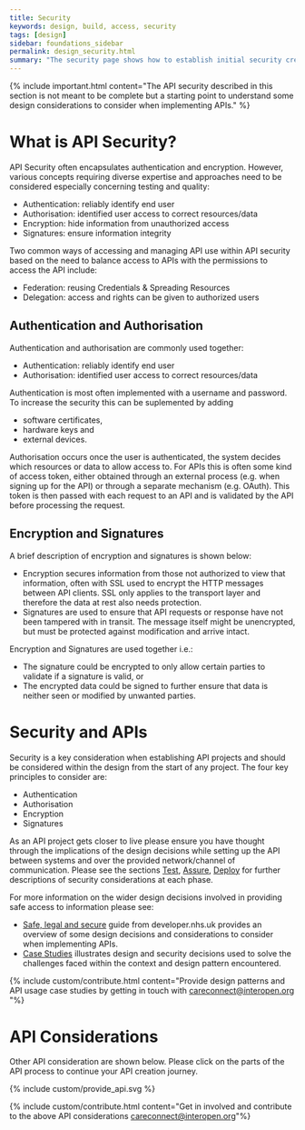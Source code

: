 ```yaml
---
title: Security
keywords: design, build, access, security
tags: [design]
sidebar: foundations_sidebar
permalink: design_security.html
summary: "The security page shows how to establish initial security credentials (where necessary) with the API provided"
---
```


{% include important.html content="The API security described in this section is not meant to be complete but a starting point to understand some design considerations to consider when implementing APIs." %}

# What is API Security? #
API Security often encapsulates authentication and encryption. However, various concepts requiring diverse expertise and approaches need to be considered especially concerning testing and quality:

- Authentication: reliably identify end user
- Authorisation: identified user access to correct resources/data 
- Encryption: hide information from unauthorized access
- Signatures: ensure information integrity

Two common ways of accessing and managing API use within API security based on the need to balance access to APIs with the permissions to access the API include:

- Federation: reusing Credentials & Spreading Resources
- Delegation: access and rights can be given to authorized users


## Authentication and Authorisation ###

Authentication and authorisation are commonly used together:

- Authentication: reliably identify end user
- Authorisation: identified user access to correct resources/data 

Authentication is most often implemented with a username and password. To increase the security this can be suplemented by adding 

- software certificates, 
- hardware keys and 
- external devices. 

Authorisation occurs once the user is authenticated, the system decides which resources or data to allow access to. For APIs this is often some kind of access token, either obtained through an external process (e.g. when signing up for the API) or through a separate mechanism (e.g. OAuth). This token is then passed with each request to an API and is validated by the API before processing the request. 


## Encryption and Signatures ##

A brief description of encryption and signatures is shown below:

- Encryption secures information from those not authorized to view that information, often with SSL used to encrypt the HTTP messages between API clients. SSL only applies to the transport layer and therefore the data at rest also needs protection. 
- Signatures are used to ensure that API requests or response have not been tampered with in transit. The message itself might be unencrypted, but must be protected against modification and arrive intact.

Encryption and Signatures are used together i.e.:

- The signature could be encrypted to only allow certain parties to validate if a signature is valid, or 
- The encrypted data could be signed to further ensure that data is neither seen or modified by unwanted parties.


# Security and APIs #

Security is a key consideration when establishing API projects and should be considered within the design from the start of any project. The four key principles to consider are:

- Authentication
- Authorisation
- Encryption
- Signatures

As an API project gets closer to live please ensure you have thought through the implications of the design decisions while setting up the API between systems and over the provided network/channel of communication. Please see the sections [Test](/test.html), [Assure](/assure.html), [Deploy](/deploy.html) for further descriptions of security considerations at each phase.

For more information on the wider design decisions involved in providing safe access to information please see: 

- [Safe, legal and secure](https://developer.nhs.uk/library/save-legal-secure/) guide from developer.nhs.uk provides an overview of some design decisions and considerations to consider when implementing APIs. 
- [Case Studies](/engage_case_studies.html) illustrates design and security decisions used to solve the challenges faced within the context and design pattern encountered.


{% include custom/contribute.html content="Provide design patterns and API usage case studies by getting in touch with careconnect@interopen.org "%}

# API Considerations #

Other API consideration are shown below. Please click on the parts of the API process to continue your API creation journey.

{% include custom/provide_api.svg %}

{% include custom/contribute.html content="Get in involved and contribute to the above API considerations careconnect@interopen.org"%}
